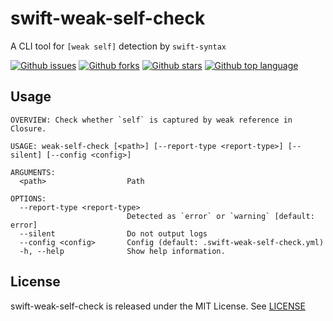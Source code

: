 # swift-weak-self-check

A CLI tool for `[weak self]` detection by `swift-syntax`

<!-- # Badges -->

[![Github issues](https://img.shields.io/github/issues/p-x9/swift-weak-self-check)](https://github.com/p-x9/swift-weak-self-check/issues)
[![Github forks](https://img.shields.io/github/forks/p-x9/swift-weak-self-check)](https://github.com/p-x9/swift-weak-self-check/network/members)
[![Github stars](https://img.shields.io/github/stars/p-x9/swift-weak-self-check)](https://github.com/p-x9/swift-weak-self-check/stargazers)
[![Github top language](https://img.shields.io/github/languages/top/p-x9/swift-weak-self-check)](https://github.com/p-x9/swift-weak-self-check/)

## Usage

```
OVERVIEW: Check whether `self` is captured by weak reference in Closure.

USAGE: weak-self-check [<path>] [--report-type <report-type>] [--silent] [--config <config>]

ARGUMENTS:
  <path>                  Path

OPTIONS:
  --report-type <report-type>
                          Detected as `error` or `warning` [default: error]
  --silent                Do not output logs
  --config <config>       Config (default: .swift-weak-self-check.yml)
  -h, --help              Show help information.
```

## License

swift-weak-self-check is released under the MIT License. See [LICENSE](./LICENSE)
